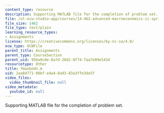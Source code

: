 ```yaml
---
content_type: resource
description: Supporting MATLAB file for the completion of problem set.
file: /ol-ocw-studio-app/courses/14-462-advanced-macroeconomics-ii-spring-2004/2aa8477198bfe4a48a9383a3ffe3de5f_fmaxbndn.m
file_size: 1462
file_type: text/plain
learning_resource_types:
- Assignments
license: https://creativecommons.org/licenses/by-nc-sa/4.0/
ocw_type: OCWFile
parent_title: Assignments
parent_type: CourseSection
parent_uid: 956a9c6e-8a7d-20d2-0f74-faa7e09e543d
resourcetype: Other
title: fmaxbndn.m
uid: 2aa84771-98bf-e4a4-8a93-83a3ffe3de5f
video_files:
  video_thumbnail_file: null
video_metadata:
  youtube_id: null
---
```

Supporting MATLAB file for the completion of problem set.